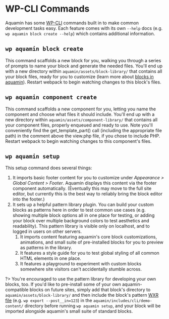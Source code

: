 # WP-CLI Commands

Aquamin has some [WP-CLI](https://developer.wordpress.org/cli/commands/ ':target=_blank') commands built in to make common development tasks easy. Each feature comes with its own `--help` docs (e.g. `wp aquamin block create --help`) which contains additional information.

## `wp aquamin block create`

This command scaffolds a new block for you, walking you through a series of prompts to name your block and generate the needed files. You'll end up with a new directory within `aquamin/assets/block-library/` that contains all your block files, ready for you to customize (learn more about [blocks in aquamin](/features/block-configuration)). Restart webpack to begin watching changes to this block's files.

## `wp aquamin component create`

This command scaffolds a new component for you, letting you name the component and choose what files it should include. You'll end up with a new directory within `aquamin/assets/component-library/` that contains all your component files, properly enqueued and ready to use. Note you'll conveniently find the get_template_part() call (including the appropriate file path) in the comment above the view.php file, if you chose to include PHP. Restart webpack to begin watching changes to this component's files.

## `wp aquamin setup`
 
This setup command does several things:

1. It imports basic footer content for you to customize under _Appearance > Global Content > Footer_. Aquamin displays this content via the footer component automatically. (Eventually this may move to the full site editor, but currently this is the best way to reliably bring the block editor into the footer.)
2. It sets up a helpful pattern library plugin. You can build your custom blocks as patterns here in order to test common use cases (e.g. showing multiple block options all in one place for testing, or adding your block over multiple background colors to test aesthetics and readability). This pattern library is visible only on localhost, and to logged in users on other servers.
   1. It imports content featuring aquamin's core block customizations, animations, and small suite of pre-installed blocks for you to preview as patterns in the library.
   2. It features a style guide for you to test global styling of all common HTML elements in one place.
   3. It features a playground to experiment with custom blocks somewhere site visitors can't accidentally stumble across. 

?> You're encouraged to use the pattern library for developing your own blocks, too. If you'd like to pre-install some of your own aquamin-compatible blocks on future sites, simply add that block's directory to `aquamin/assets/block-library/` and then include the block's pattern [WXR file](https://developer.wordpress.org/cli/commands/export/ ':target=_blank') (e.g. `wp export --post__in=123`) in the `aquamin/includes/cli/demo-content/` directory before running `wp aquamin setup`, and your block will be imported alongside aquamin's small suite of standard blocks.

